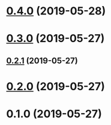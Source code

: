 # [0.4.0](https://github.com/cpbtechnology/flow-calc/compare/v0.3.0...v0.4.0) (2019-05-28)



# [0.3.0](https://github.com/cpbtechnology/flow-calc/compare/v0.2.1...v0.3.0) (2019-05-27)



## [0.2.1](https://github.com/cpbtechnology/flow-calc/compare/v0.2.0...v0.2.1) (2019-05-27)



# [0.2.0](https://github.com/cpbtechnology/flow-calc/compare/v0.1.0...v0.2.0) (2019-05-27)



# 0.1.0 (2019-05-27)




